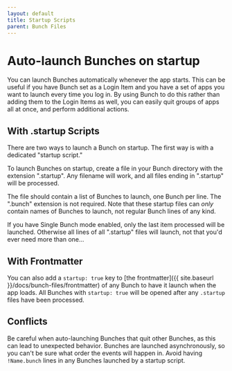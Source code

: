 ```yaml
---
layout: default
title: Startup Scripts
parent: Bunch Files
---
```

# Auto-launch Bunches on startup

You can launch Bunches automatically whenever the app starts. This can be useful if you have Bunch set as a Login Item and you have a set of apps you want to launch every time you log in. By using Bunch to do this rather than adding them to the Login Items as well, you can easily quit groups of apps all at once, and perform additional actions.

## With .startup Scripts

There are two ways to launch a Bunch on startup. The first way is with a dedicated "startup script."

To launch Bunches on startup, create a file in your Bunch directory with the extension ".startup". Any filename will work, and all files ending in ".startup" will be processed. 

The file should contain a list of Bunches to launch, one Bunch per line. The ".bunch" extension is not required. Note that these startup files can _only_ contain names of Bunches to launch, not regular Bunch lines of any kind.

If you have Single Bunch mode enabled, only the last item processed will be launched. Otherwise all lines of all ".startup" files will launch, not that you'd ever need more than one...

## With Frontmatter

You can also add a `startup: true` key to [the frontmatter]({{ site.baseurl }}/docs/bunch-files/frontmatter) of any Bunch to have it launch when the app loads. All Bunches with `startup: true` will be opened after any `.startup` files have been processed.

## Conflicts

Be careful when auto-launching Bunches that quit other Bunches, as this can lead to unexpected behavior. Bunches are launched asynchronously, so you can't be sure what order the events will happen in. Avoid having `!Name.bunch` lines in any Bunches launched by a startup script.



